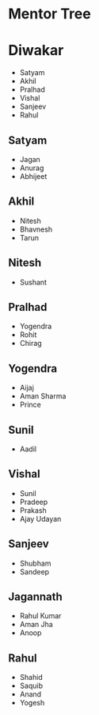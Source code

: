 # Mentor Tree
# Diwakar
- Satyam
- Akhil
- Pralhad
- Vishal
- Sanjeev
- Rahul
## Satyam
- Jagan
- Anurag
- Abhijeet
## Akhil
- Nitesh
- Bhavnesh
- Tarun
## Nitesh
- Sushant
## Pralhad
- Yogendra
- Rohit
- Chirag
## Yogendra
- Aijaj
- Aman Sharma
- Prince
## Sunil
- Aadil
## Vishal
- Sunil 
- Pradeep
- Prakash
- Ajay Udayan
## Sanjeev
- Shubham
- Sandeep
## Jagannath
- Rahul Kumar
- Aman Jha
- Anoop 
## Rahul
- Shahid
- Saquib
- Anand
- Yogesh
